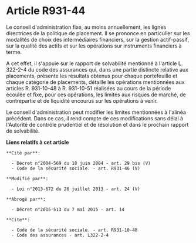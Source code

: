 # Article R931-44

Le conseil d'administration fixe, au moins annuellement, les lignes directrices de la politique de placement. Il se prononce
en particulier sur les modalités de choix des intermédiaires financiers, sur la gestion actif-passif, sur la qualité des
actifs et sur les opérations sur instruments financiers à terme. 

A cet effet, il s'appuie sur le rapport de solvabilité mentionné à l'article L. 322-2-4 du code des assurances qui, dans une
partie distincte relative aux placements, présente les résultats obtenus pour chaque portefeuille et chaque catégorie de
placements, détaille les opérations mentionnées aux articles R. 931-10-48 à R. 931-10-51 réalisées au cours de la période
écoulée et fixe, pour ces opérations, les limites aux risques de marché, de contrepartie et de liquidité encourus sur les
opérations à venir. 

Le conseil d'administration peut modifier les limites mentionnées à l'alinéa précédent. Dans ce cas, il rend compte de ces
modifications sans délai à l'Autorité de contrôle prudentiel et de résolution et dans le prochain rapport de solvabilité.

**Liens relatifs à cet article**

	**Cité par**:

	  - Décret n°2004-569 du 18 juin 2004 - art. 29 bis (V)
	  - Code de la sécurité sociale. - art. R931-46 (V)

	**Modifié par**:

	  - Loi n°2013-672 du 26 juillet 2013 - art. 24 (V)

	**Abrogé par**:

	  - Décret n°2015-513 du 7 mai 2015 - art. 14

	**Cite**:

	  - Code de la sécurité sociale. - art. R931-10-48
	  - Code des assurances - art. L322-2-4
